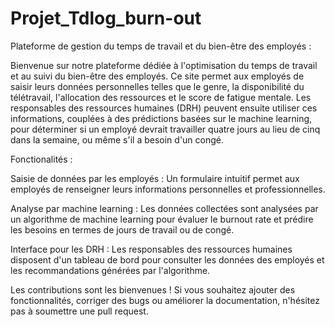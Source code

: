 # Projet_Tdlog_burn-out

Plateforme de gestion du temps de travail et du bien-être des employés :

Bienvenue sur notre plateforme dédiée à l'optimisation du temps de travail et au suivi du bien-être des employés. Ce site permet aux employés de saisir leurs données personnelles telles que le genre, la disponibilité du télétravail, l'allocation des ressources et le score de fatigue mentale. Les responsables des ressources humaines (DRH) peuvent ensuite utiliser ces informations, couplées à des prédictions basées sur le machine learning, pour déterminer si un employé devrait travailler quatre jours au lieu de cinq dans la semaine, ou même s'il a besoin d'un congé.

Fonctionalités :

Saisie de données par les employés : Un formulaire intuitif permet aux employés de renseigner leurs informations personnelles et professionnelles.

Analyse par machine learning : Les données collectées sont analysées par un algorithme de machine learning pour évaluer le burnout rate et prédire les besoins en termes de jours de travail ou de congé.

Interface pour les DRH : Les responsables des ressources humaines disposent d'un tableau de bord pour consulter les données des employés et les recommandations générées par l'algorithme.

Les contributions sont les bienvenues ! Si vous souhaitez ajouter des fonctionnalités, corriger des bugs ou améliorer la documentation, n'hésitez pas à soumettre une pull request.




